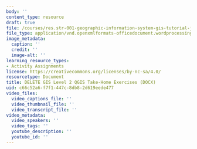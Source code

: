 ```yaml
---
body: ''
content_type: resource
draft: true
file: /courses/res.str-001-geographic-information-system-gis-tutorial-january-iap-2022/mitres_str001iap22_gis_level2_qgis_takehome.docx
file_type: application/vnd.openxmlformats-officedocument.wordprocessingml.document
image_metadata:
  caption: ''
  credit: ''
  image-alt: ''
learning_resource_types:
- Activity Assignments
license: https://creativecommons.org/licenses/by-nc-sa/4.0/
resourcetype: Document
title: DELETE GIS Level 2 QGIS Take-Home Exercises (DOCX)
uid: c66c52a6-f7f1-447c-8db8-2d619eede477
video_files:
  video_captions_file: ''
  video_thumbnail_file: ''
  video_transcript_file: ''
video_metadata:
  video_speakers: ''
  video_tags: ''
  youtube_description: ''
  youtube_id: ''
---
```

